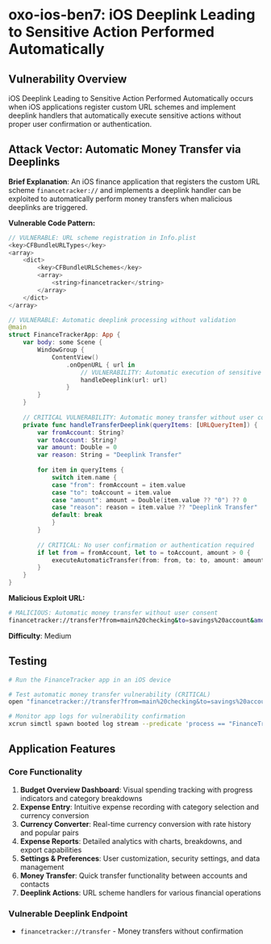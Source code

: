# oxo-ios-ben7: iOS Deeplink Leading to Sensitive Action Performed Automatically

## Vulnerability Overview

iOS Deeplink Leading to Sensitive Action Performed Automatically occurs when iOS applications register custom URL schemes and implement deeplink handlers that automatically execute sensitive actions without proper user confirmation or authentication.

## Attack Vector: Automatic Money Transfer via Deeplinks

**Brief Explanation**: An iOS finance application that registers the custom URL scheme `financetracker://` and implements a deeplink handler can be exploited to automatically perform money transfers when malicious deeplinks are triggered.


**Vulnerable Code Pattern:**
```swift
// VULNERABLE: URL scheme registration in Info.plist
<key>CFBundleURLTypes</key>
<array>
    <dict>
        <key>CFBundleURLSchemes</key>
        <array>
            <string>financetracker</string>
        </array>
    </dict>
</array>

// VULNERABLE: Automatic deeplink processing without validation
@main
struct FinanceTrackerApp: App {
    var body: some Scene {
        WindowGroup {
            ContentView()
                .onOpenURL { url in
                    // VULNERABILITY: Automatic execution of sensitive actions
                    handleDeeplink(url: url)
                }
        }
    }
    
    // CRITICAL VULNERABILITY: Automatic money transfer without user consent
    private func handleTransferDeeplink(queryItems: [URLQueryItem]) {
        var fromAccount: String?
        var toAccount: String?
        var amount: Double = 0
        var reason: String = "Deeplink Transfer"
        
        for item in queryItems {
            switch item.name {
            case "from": fromAccount = item.value
            case "to": toAccount = item.value
            case "amount": amount = Double(item.value ?? "0") ?? 0
            case "reason": reason = item.value ?? "Deeplink Transfer"
            default: break
            }
        }
        
        // CRITICAL: No user confirmation or authentication required
        if let from = fromAccount, let to = toAccount, amount > 0 {
            executeAutomaticTransfer(from: from, to: to, amount: amount, reason: reason)
        }
    }
}
```

**Malicious Exploit URL:**
```bash
# MALICIOUS: Automatic money transfer without user consent
financetracker://transfer?from=main%20checking&to=savings%20account&amount=1000&reason=Emergency%20Transfer
```

**Difficulty**: Medium

## Testing

```bash
# Run the FinanceTracker app in an iOS device

# Test automatic money transfer vulnerability (CRITICAL)
open "financetracker://transfer?from=main%20checking&to=savings%20account&amount=1000&reason=Emergency%20Transfer"

# Monitor app logs for vulnerability confirmation
xcrun simctl spawn booted log stream --predicate 'process == "FinanceTracker"'
```

## Application Features

### Core Functionality
1. **Budget Overview Dashboard**: Visual spending tracking with progress indicators and category breakdowns
2. **Expense Entry**: Intuitive expense recording with category selection and currency conversion
3. **Currency Converter**: Real-time currency conversion with rate history and popular pairs
4. **Expense Reports**: Detailed analytics with charts, breakdowns, and export capabilities
5. **Settings & Preferences**: User customization, security settings, and data management
6. **Money Transfer**: Quick transfer functionality between accounts and contacts
7. **Deeplink Actions**: URL scheme handlers for various financial operations

### Vulnerable Deeplink Endpoint
- `financetracker://transfer` - Money transfers without confirmation

